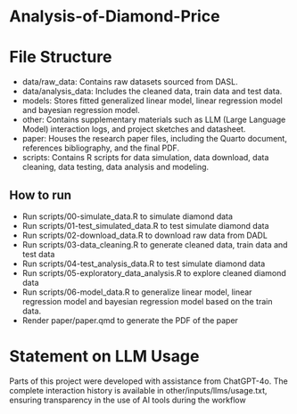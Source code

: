 # Analysis-of-Diamond-Price



# File Structure
-   data/raw_data: Contains raw datasets sourced from DASL.
-   data/analysis_data: Includes the cleaned data, train data and test data.
-   models: Stores fitted generalized linear model, linear regression model and bayesian regression model.
-   other: Contains supplementary materials such as LLM (Large Language Model) interaction logs, and project sketches and datasheet.
-   paper: Houses the research paper files, including the Quarto document, references bibliography, and the final PDF.
-   scripts: Contains R scripts for data simulation, data download, data cleaning, data testing, data analysis and modeling.

## How to run
-   Run scripts/00-simulate_data.R to simulate diamond data
-   Run scripts/01-test_simulated_data.R to test simulate diamond data
-   Run scripts/02-download_data.R to download raw data from DADL
-   Run scripts/03-data_cleaning.R to generate cleaned data, train data and test data
-   Run scripts/04-test_analysis_data.R to test simulate diamond data
-   Run scripts/05-exploratory_data_analysis.R to explore cleaned diamond data
-   Run scripts/06-model_data.R to generalize linear model, linear regression model and bayesian regression model based on the train data.
-   Render paper/paper.qmd to generate the PDF of the paper

# Statement on LLM Usage
Parts of this project were developed with assistance from ChatGPT-4o. The complete interaction history is available in other/inputs/llms/usage.txt, ensuring transparency in the use of AI tools during the workflow
